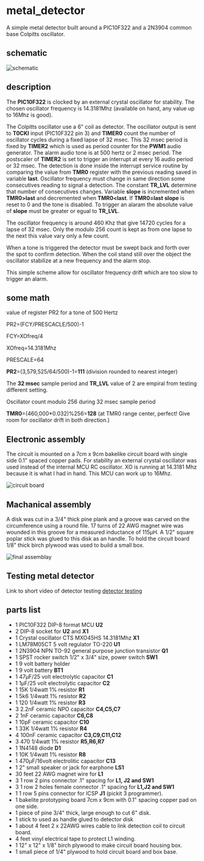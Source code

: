 metal_detector
==============

A simple metal detector built around a PIC10F322 and a 2N3904 common base Colpitts oscillator.

schematic
---------

![schematic](schematic.png)

description
-----------
  The **PIC10F322** is clocked by an external crystal oscillator for stability. The chosen oscillator frequency is 14.3181Mhz (available on hand, any value up to
 16Mhz is good).

  The Colpitts oscillator use a 6" coil as detector. The oscillator output is sent to **T0CKI** input (PIC10F322 pin 3) and **TIMER0** count the number of oscillator 
cycles during a fixed lapse of 32 msec. This 32 msec period is fixed by **TIMER2** which is used as period counter for the **PWM1** audio generator. The alarm audio tone
is at 500 hertz or 2 msec period. The postscaler of **TIMER2** is set to trigger an interrupt at every 16 audio period or 32 msec. The detection is done inside the interrupt service routine by comparing the value from **TMR0** register with the previous reading saved in variable **last**. Oscillator frequency must change in same direction some consecutives reading to signal a detection. The constant **TR_LVL** determine that number of consecutives changes.
Variable **slope** is incremented when **TMR0>last** and decremented when **TMR0<last**. If **TMR0=last**  **slope** is reset to 0 and the tone is disabled. To trigger
an alaram the absolute value of **slope** must be greater or egual to **TR_LVL**.

  The oscillator frequency is around 460 Khz that give 14720 cycles for a lapse of 32 msec. Only the modulo 256 count is kept as from one lapse to the next this value vary only a few count. 

  When a tone is triggered the detector must be swept back and forth over the spot to confirm detection. When the coil stand still over the object the oscillator stabilize at a new frequency and the alarm stop.

  This simple scheme allow for oscillator frequency drift which are too slow to trigger an alarm.

some math
---------

value of register PR2 for a tone of 500 Hertz

PR2=(FCY/PRESCACLE/500)-1

FCY=XOfreq/4  

XOfreq=14.3181Mhz

PRESCALE=64

**PR2**=(3,579,525/64/500)-1=**111**  (division rounded to nearest integer)

The **32 msec** sample period and **TR_LVL** value of 2 are empiral from testing different setting.

Oscillator count modulo 256 during 32 msec sample period

**TMR0**=(460,000*0.032)%256=**128**    (at TMR0 range center, perfect! Give room for oscillator drift in both direction.) 

Electronic assembly
--------------------

 The circuit is mounted on a 7cm x 9cm bakelike circuit board with single side 0.1" spaced copper pads. For stability an external crystal oscillator was used instead
of the internal MCU RC oscillator. XO is running at 14.3181 Mhz because it is what I had in hand. This MCU can work up to 16Mhz. 

![circuit board](circuitBoard.JPG)


Machanical assembly
-------------------

  A disk was cut in a 3/4" thick pine plank and a groove was carved on the circumference using a round file. 17 turns of 22 AWG magnet wire was wounded in this groove for a measured inductance of 115µH. A 1/2" square poplar stick was glued to this disk as an handle. To hold the circuit board 1/8" thick birch plywood was used
to build a small box.

![final assemblay](finalAssembly.JPG)

Testing metal detector
----------------------

Link to short video of detector testing [detector testing](https://youtu.be/6JHq25r9XMA)

parts list
----------

* 1 PIC10F322  DIP-8 format MCU  **U2**
* 2 DIP-8 socket for **U2** and **X1**
* 1 Crystal oscillator CTS MXO45HS 14.3181Mhz  **X1**
* 1 LM78M05CT  5 volt regulator TO-220  **U1**
* 1 2N3904 NPN TO-92 general purpose junction transistor **Q1**
* 1 SPST rocker switch 1/2" x 3/4" size, power switch  **SW1**
* 1 9 volt battery holder
* 1 9 volt battery  **BT1**
* 1 47µF/25 volt electrolytic capacitor **C1**
* 1 1µF/25 volt electrolytic capacitor **C2**
* 1 15K 1/4watt 1% resistor **R1**
* 1 5k6 1/4watt 1% resistor **R2**
* 1 120 1/4watt 1% resistor **R3**
* 3 2.2nF ceramic NPO capacitor **C4,C5,C7**
* 2 1nF ceramic capacitor **C6,C8**
* 1 10pF ceramic capacitor **C10**
* 1 33K 1/4watt 1% resistor **R4**
* 4 100nF ceramic capacitor **C3,C9,C11,C12**
* 3 470 1/4watt 1% resistor **R5,R6,R7**
* 1 1N4148 diode  **D1**
* 1 10K 1/4watt 1% resistor **R8**
* 1 470µF/16volt electrolitic capacitor **C13**
* 1 2" small speaker or jack for earphone **LS1**
* 30 feet  22 AWG magnet wire for **L1**
* 3  1 row 2 pins connector .1" spacing for **L1, J2 and SW1**
* 3  1 row 2 holes female connector .1" spacing for **L1,J2 and SW1**
* 1  1 row 5 pins connector for ICSP **J1** (pickit 3 programmer).
* 1 bakelite prototyping board 7cm x 9cm with 0.1" spacing copper pad on one side. 
* 1 piece of pine 3/4" thick, large enough to cut 6" disk.
* 1 stick to used as handle glued to detector disk
* 1 about 4 feet 2 x 22AWG wires cable  to link detection coil to circuit board.
* 4 feet vinyl electrical tape to protect L1 winding.
* 1 12" x 12" x 1/8" birch plywood to make circuit board housing box.
* 1 small piece of 1/4" plywood to hold circuit board and box base.
